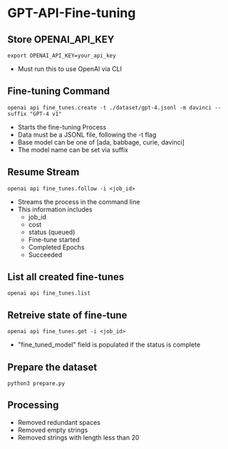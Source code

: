 # GPT-API-Fine-tuning   
## Store OPENAI_API_KEY     
```export OPENAI_API_KEY=your_api_key```
- Must run this to use OpenAI via CLI

## Fine-tuning Command   
```openai api fine_tunes.create -t ./dataset/gpt-4.jsonl -m davinci --suffix "GPT-4 v1"```
- Starts the fine-tuning Process
- Data must be a JSONL file, following the -t flag
- Base model can be one of [ada, babbage, curie, davinci]
- The model name can be set via suffix

## Resume Stream   
```openai api fine_tunes.follow -i <job_id>```
- Streams the process in the command line
- This information includes
    - job_id
    - cost
    - status (queued)
    - Fine-tune started
    - Completed Epochs
    - Succeeded

## List all created fine-tunes   
```openai api fine_tunes.list```

## Retreive state of fine-tune   
```openai api fine_tunes.get -i <job_id>```
- "fine_tuned_model" field is populated if the status is complete

## Prepare the dataset
```python3 prepare.py```

## Processing
- Removed redundant spaces
- Removed empty strings
- Removed strings with length less than 20